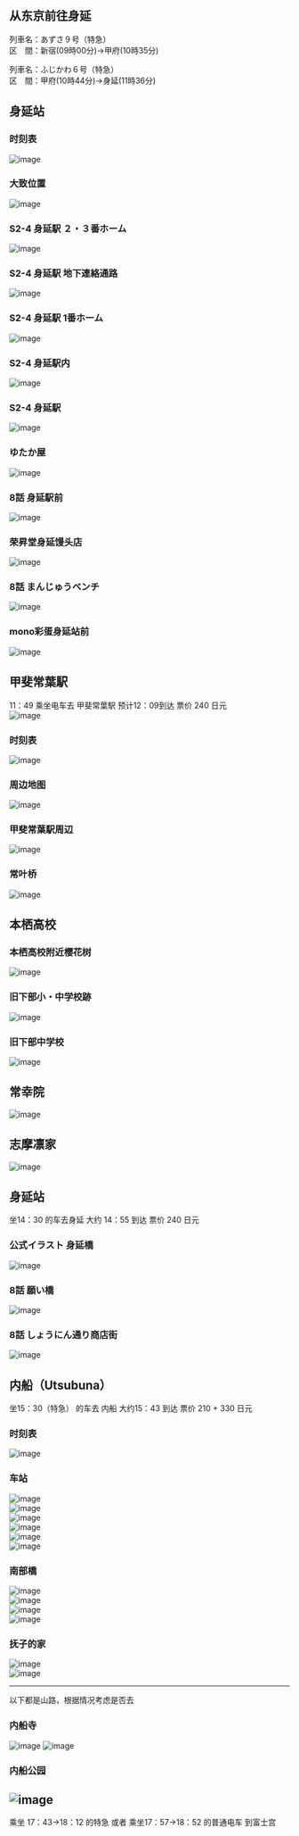 ## 从东京前往身延
列車名：あずさ９号（特急）  
区　間：新宿(09時00分)→甲府(10時35分)  

列車名：ふじかわ６号（特急）  
区　間：甲府(10時44分)→身延(11時36分)  

## 身延站
### 时刻表
![image](https://github.com/user-attachments/assets/997f5bf7-bf1c-4c08-ad2c-5fd64d4ac1e0)

### 大致位置
![image](https://github.com/user-attachments/assets/0852d9fd-efc6-480b-ae5d-8d351872ba54)

### S2-4 身延駅 ２・３番ホーム
![image](https://github.com/user-attachments/assets/d73dac41-cf9e-461f-8e8d-6f13d32cc4ae)  

### S2-4 身延駅 地下連絡通路
![image](https://github.com/user-attachments/assets/db07d230-a479-40c9-9054-b2a9e7d681c4)

### S2-4 身延駅 1番ホーム
![image](https://github.com/user-attachments/assets/1e2918ed-a7d0-457b-963f-3829f3023022)

### S2-4 身延駅内
![image](https://github.com/user-attachments/assets/245840bc-74cf-4780-b33c-ff3feb53db03)

### S2-4 身延駅
![image](https://github.com/user-attachments/assets/3a060051-f252-4bcc-8144-529cfdaacdf7)

### ゆたか屋
![image](https://github.com/user-attachments/assets/06de513e-d518-48dc-af24-666231bf1a46)

### 8話 身延駅前
![image](https://github.com/user-attachments/assets/a4b1324b-705b-45cb-8dc4-05f408c3fb69)

### 荣昇堂身延馒头店
![image](https://github.com/user-attachments/assets/6f8ad4cb-cf57-41d6-95f4-7e30236ff7c3)

### 8話 まんじゅうベンチ
![image](https://github.com/user-attachments/assets/e369974d-472e-4382-b226-9d98f884083d)

### mono彩蛋身延站前
![image](https://github.com/user-attachments/assets/6fda596a-6836-4d79-a784-994ab8c6b1f9)

## 甲斐常葉駅
11：49 乘坐电车去 甲斐常葉駅  预计12：09到达 票价 240 日元  
![image](https://github.com/user-attachments/assets/9ce88fc7-0e34-42e8-bcb0-ee94081d8ca6)

### 时刻表
![image](https://github.com/user-attachments/assets/3da0c502-1ba0-4b0b-b971-1eb2f0ab5ea1)

### 周边地图
![image](https://github.com/user-attachments/assets/51ecb392-4f5c-401d-b5e1-e62ab8d5069b)

### 甲斐常葉駅周辺
![image](https://github.com/user-attachments/assets/4753ba26-8c4c-4c6a-8ca0-1845804d4958)

### 常叶桥
![image](https://github.com/user-attachments/assets/ef6ed9ab-ee9c-418f-990d-3faf0ab6e7aa)

## 本栖高校

### 本栖高校附近樱花树
![image](https://github.com/user-attachments/assets/ea2ae5a2-8f82-4a99-a7f4-8833442af539)

### 旧下部小・中学校跡
![image](https://github.com/user-attachments/assets/5a0838b7-3754-4b15-9fb4-52ad7b726125)

### 旧下部中学校
![image](https://github.com/user-attachments/assets/a6f34108-a9e2-4169-9b8f-d540323bb6fa)

## 常幸院
![image](https://github.com/user-attachments/assets/3df26091-d2c5-4da3-8f30-8675e792498a)

## 志摩凛家

![image](https://github.com/user-attachments/assets/dcd0e6c4-ac86-4f79-ac90-fa21b336d760)

## 身延站
坐14：30 的车去身延 大约 14：55 到达 票价 240 日元
### 公式イラスト 身延橋
![image](https://github.com/user-attachments/assets/c3c1851c-1806-4b52-828c-68aa2f841081)

### 8話 願い橋
![image](https://github.com/user-attachments/assets/ea8a5837-7ba0-4ee6-9665-20eb791ddea8)

### 8話 しょうにん通り商店街
![image](https://github.com/user-attachments/assets/4363f8a0-3c9a-45c7-ba9f-987c24d2b889)

## 内船（Utsubuna）
坐15：30（特急） 的车去 内船 大约15：43 到达 票价 210 + 330 日元
### 时刻表
![image](https://github.com/user-attachments/assets/19c4f947-8a88-459c-a8aa-a630afaa1cd6)

### 车站
![image](https://github.com/user-attachments/assets/9aca3fce-4593-486e-965f-f7cfa05b4a18)  
![image](https://github.com/user-attachments/assets/da15dd9a-fd41-479f-bb97-29e62b5b169e)  
![image](https://github.com/user-attachments/assets/a126af98-e73f-48b0-a5a8-6c72dc83b818)  
![image](https://github.com/user-attachments/assets/43d74572-650f-4306-a70e-7c017566b53e)  
![image](https://github.com/user-attachments/assets/26e93f53-6917-4214-9533-ea7ec8405ba4)  
![image](https://github.com/user-attachments/assets/c7a85ead-bcac-4fbc-bb6a-20b48547624b)  

### 南部橋
![image](https://github.com/user-attachments/assets/02e7de83-2de5-4276-8780-6ad9c319c9a7)  
![image](https://github.com/user-attachments/assets/d29655df-3faf-4c10-81d6-fa81ee7b58f7)  
![image](https://github.com/user-attachments/assets/aaa2641c-623d-4062-b390-9a76f782de78)  
![image](https://github.com/user-attachments/assets/694d102f-20aa-4803-a8b5-98bae00fc7f8)

### 抚子的家
![image](https://github.com/user-attachments/assets/6543eee0-33c7-405b-82a1-66c7d395add1)  
![image](https://github.com/user-attachments/assets/b2e01d8e-c92c-43be-b8bc-d6df5e0a6c7d)  

---
以下都是山路，根据情况考虑是否去  
### 内船寺
![image](https://github.com/user-attachments/assets/ba94a2c2-c33e-43e4-afc4-b67ce5cd460a)
![image](https://github.com/user-attachments/assets/62a7985d-7c98-4cd1-9f80-972fd59af822)

### 内船公园
![image](https://github.com/user-attachments/assets/23094bff-2575-46b3-91a0-dfed6e768f02)
---

乘坐 17：43->18：12 的特急 或者 乘坐17：57->18：52 的普通电车 到富士宫



